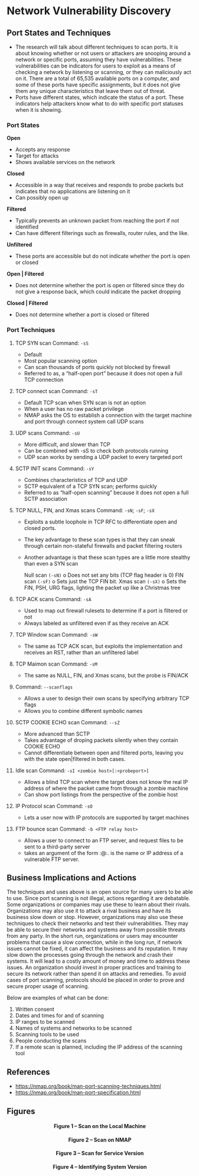 # Network Vulnerability Discovery

## Port States and Techniques
- The research will talk about different techniques to scan ports. It is about knowing whether or not users or attackers are snooping around a network or specific ports, assuming they have vulnerabilities. These vulnerabilities can be indicators for users to exploit as a means of checking a network by listening or scanning, or they can maliciously act on it. There are a total of 65,535 available ports on a computer, and some of these ports have specific assignments, but it does not give them any unique characteristics that leave them out of threat.
- Ports have different states, which indicate the status of a port. These indicators help attackers know what to do with specific port statuses when it is showing.

### Port States

**Open**
  -	Accepts any response
  -	Target for attacks
  -	Shows available services on the network
    
**Closed**
  -	Accessible in a way that receives and responds to probe packets but indicates that no applications are listening on it
  -	Can possibly open up
    
**Filtered**
  -	Typically prevents an unknown packet from reaching the port if not identified
  -	Can have different filterings such as firewalls, router rules, and the like.
    
**Unfiltered**
  -	These ports are accessible but do not indicate whether the port is open or closed
    
**Open | Filtered**
  -	Does not determine whether the port is open or filtered since they do not give a response back, which could indicate the packet dropping
    
**Closed | Filtered**
  -	Does not determine whether a port is closed or filtered

### Port Techniques
1. TCP SYN scan
   Command: ``-sS ``
    -	Default
    -	Most popular scanning option
    -	Can scan thousands of ports quickly not blocked by firewall
    -	Referred to as, a “half-open port” because it does not open a full TCP connection
      
2. TCP connect scan
    Command: ``-sT ``
    -	Default TCP scan when SYN scan is not an option
    -	When a user has no raw packet privilege
    -	NMAP asks the OS to establish a connection with the target machine and port through connect  system call UDP scans
    
3. UDP scans
   Command: ``-sU``
    -	More difficult, and slower than TCP
    -	Can be combined with -sS  to check both protocols running
    -	UDP scan works by sending a UDP packet to every targeted port
  
4. SCTP INIT scans
   Command: ``-sY``
    -	Combines characteristics of TCP and UDP
    -	SCTP equivalent of a TCP SYN scan; performs quickly
    -	Referred to as “half-open scanning” because it does not open a full SCTP association
  
5. TCP NULL, FIN, and Xmas scans
   Command: ``-sN``; ``-sF``; ``-sX``
    -	Exploits a subtle loophole in TCP RFC to differentiate open and closed ports.
    -	The key advantage to these scan types is that they can sneak through certain non-stateful firewalls and packet filtering routers
    -	Another advantage is that these scan types are a little more stealthy than even a SYN scan

     	Null scan ``(-sN)``
        o	Does not set any bits (TCP flag header is 0)
      FIN scan ``(-sF)``
        o	Sets just the TCP FIN bit.
      Xmas scan ``(-sX)``
        o	Sets the FIN, PSH, URG flags, lighting the packet up like a Christmas tree
 	
6. TCP ACK scans
   Command: ``-sA``
      -	Used to map out firewall rulesets to determine if a port is filtered or not
      -	Always labeled as unfiltered even if as they receive an ACK

7. TCP Window scan
   Command: ``-sW``
      -	The same as TCP ACK scan, but exploits the implementation and receives an RST, rather than an unfiltered label
    
8. TCP Maimon scan
   Command: ``-sM``
      -	The same as NULL, FIN, and Xmas scans, but the probe is FIN/ACK
      
9. Command: ``--scanflags``
      -	Allows a user to design their own scans by specifying arbitrary TCP flags
      -	Allows you to combine different symbolic names
  
10. SCTP COOKIE ECHO scan
    Command: ``--sZ``
      -	More advanced than SCTP
      -	Takes advantage of droping packets silently when they contain COOKIE ECHO
      -	Cannot differentiate between open and filtered ports, leaving you with the state open|filtered in both cases.
  
11.	Idle scan
    Command: ``-sI <zombie host>[:<probeport>]``
      -	Allows a blind TCP scan  where the target does not know the real IP address of where the packet came from through a zombie machine
      -	Can show port listings from the perspective of the zombie host
  
12.	IP Protocol scan
    Command: ``-sO``
      -	Lets a user now with IP protocols are supported by target machines
  
13.	FTP bounce scan
    Command: ``-b <FTP relay host>``
      -	Allows a user to connect to an FTP server, and request files to be sent to a third-party server
      -	takes an argument of the form <username>:<password>@<server>:<port>. <Server> is the name or IP address of a vulnerable FTP server.

## Business Implications and Actions
The techniques and uses above is an open source for many users to be able to use. Since port scanning is not illegal, actions regarding it are debatable. Some organizations or companies may use these to learn about their rivals. 
Organizations may also use it to attack a rival business and have its business slow down or stop. However, organizations may also use these techniques to check their networks and test their vulnerabilities. 
They may be able to secure their networks and systems away from possible threats from any party. In the short run, organizations or users may encounter problems that cause a slow connection, while in the long run, if network issues cannot be fixed, it can affect the business and its reputation. 
It may slow down the processes going through the network and crash their systems. It will lead to a costly amount of money and time to address these issues. An organization should invest in proper practices and training to secure its network rather than spend it on attacks and remedies. 
To avoid cases of port scanning, protocols should be placed in order to prove and secure proper usage of scanning.

Below are examples of what can be done:

1. Written consent
2. Dates and times for and of scanning
3. IP ranges to be scanned
4. Names of systems and networks to be scanned
5. Scanning tools to be used
6. People conducting the scans
7. If a remote scan is planned, including the IP address of the scanning tool
   
## References
- https://nmap.org/book/man-port-scanning-techniques.html
- https://nmap.org/book/man-port-specification.html

## Figures

<div align="center"> 
  
  #### Figure 1 – Scan on the Local Machine
  
  #### Figure 2 – Scan on NMAP
  
  #### Figure 3 – Scan for Service Version

  #### Figure 4 – Identifying System Version
  
</div>


